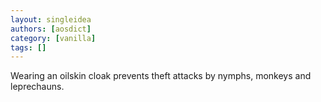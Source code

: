 ```yaml
---
layout: singleidea
authors: [aosdict]
category: [vanilla]
tags: []
---
```

Wearing an oilskin cloak prevents theft attacks by nymphs, monkeys and leprechauns.
